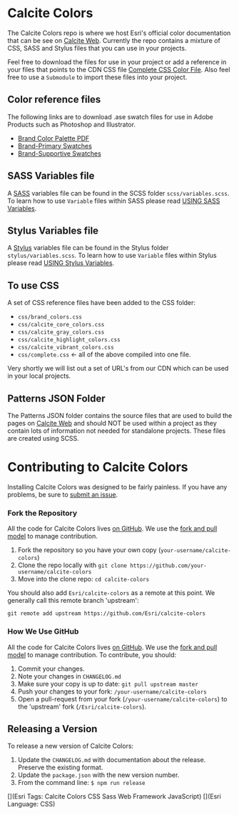 # Calcite Colors
The Calcite Colors repo is where we host Esri's official color documentation that can be see on [Calcite Web](http://esri.github.io/calcite-web/). Currently the repo contains a mixture of CSS, SASS and Stylus files that you can use in your projects.

Feel free to download the files for use in your project or add a reference in your files that points to the CDN CSS file [Complete CSS Color File](https://s3-us-west-1.amazonaws.com/patterns.esri.com/files/css/color/complete.css).  Also feel free to use a `Submodule` to import these files into your project.

## Color reference files
The following links are to download .ase swatch files for use in Adobe Products such as Photoshop and Illustrator.

- [Brand Color Palette PDF](https://s3-us-west-1.amazonaws.com/patterns.esri.com/files/calcite_color_pdfs/Brand_Color_Palette.pdf)
- [Brand-Primary Swatches](https://s3-us-west-1.amazonaws.com/patterns.esri.com/files/color_swatch_files/Swatches_Brand_Primary.zip)
- [Brand-Supportive Swatches](https://s3-us-west-1.amazonaws.com/patterns.esri.com/files/color_swatch_files/Swatches_Brand_Supportive.zip)


## SASS Variables file
A [SASS](http://sass-lang.com/) variables file can be found in the SCSS folder `scss/variables.scss`.  To learn how to use `Variable` files within SASS please read [USING SASS Variables](http://sass-lang.com/guide#topic-2).

## Stylus Variables file
A [Stylus](http://learnboost.github.io/stylus/) variables file can be found in the Stylus folder `stylus/variables.scss`. To learn how to use `Variable` files within Stylus please read [USING Stylus Variables](http://learnboost.github.io/stylus/docs/variables.html).

## To use CSS
A set of CSS reference files have been added to the CSS folder:
- `css/brand_colors.css`
- `css/calcite_core_colors.css`
- `css/calcite_gray_colors.css`
- `css/calcite_highlight_colors.css`
- `css/calcite_vibrant_colors.css`
- `css/complete.css`  <- all of the above compiled into one file.

Very shortly we will list out a set of URL's from our CDN which can be used in your local projects.

## Patterns JSON Folder
The Patterns JSON folder contains the source files that are used to build the pages on [Calcite Web](http://esri.github.io/calcite-web/) and should NOT be used within a project as they contain lots of information not needed for standalone projects.  These files are created using SCSS.


# Contributing to Calcite Colors

Installing Calcite Colors was designed to be fairly painless. If you have any problems, be sure to [submit an issue](https://github.com/Esri/calcite-colors/issues/).

### Fork the Repository

All the code for Calcite Colors lives [on GitHub](https://github.com/esri/calcite-colors). We use the [fork and pull model](https://help.github.com/articles/using-pull-requests/) to manage contribution.

1. Fork the repository so you have your own copy (`your-username/calcite-colors`)
2. Clone the repo locally with `git clone https://github.com/your-username/calcite-colors`
3. Move into the clone repo:  `cd calcite-colors`

You should also add `Esri/calcite-colors` as a remote at this point. We generally call this remote branch 'upstream':

```
git remote add upstream https://github.com/Esri/calcite-colors
```

### How We Use GitHub

All the code for Calcite Colors lives [on GitHub](https://github.com/esri/calcite-colors). We use the [fork and pull model](https://help.github.com/articles/using-pull-requests/) to manage contribution. To contribute, you should:

1. Commit your changes.
2. Note your changes in `CHANGELOG.md`
3. Make sure your copy is up to date: `git pull upstream master`
4. Push your changes to your fork: `/your-username/calcite-colors`
5. Open a pull-request from your fork (`/your-username/calcite-colors`) to the 'upstream' fork (`/Esri/calcite-colors`).


## Releasing a Version
To release a new version of Calcite Colors:
1. Update the `CHANGELOG.md` with documentation about the release. Preserve the existing format.
2. Update the `package.json` with the new version number.
3. From the command line: `$ npm run release`

[](Esri Tags: Calcite Colors CSS Sass Web Framework JavaScript)
[](Esri Language: CSS)


